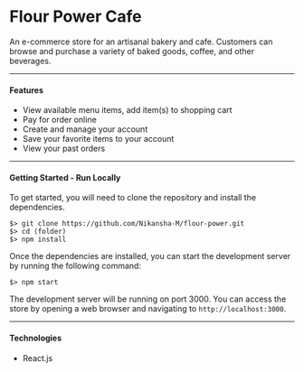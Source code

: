 # Flour Power Cafe
An e-commerce store for an artisanal bakery and cafe. Customers can browse and purchase a variety of baked goods, coffee, and other beverages.

***

#### Features
- View available menu items, add item(s) to shopping cart
- Pay for order online
- Create and manage your account
- Save your favorite items to your account
- View your past orders

***

#### Getting Started - Run Locally
To get started, you will need to clone the repository and install the dependencies.

```
$> git clone https://github.com/Nikansha-M/flour-power.git
$> cd (folder)
$> npm install
```
Once the dependencies are installed, you can start the development server by running the following command:
```
$> npm start
```
The development server will be running on port 3000. You can access the store by opening a web browser and navigating to ``http://localhost:3000``.

***

#### Technologies
- React.js
